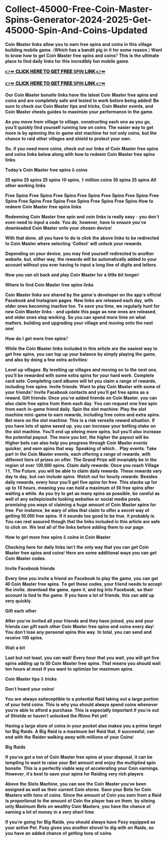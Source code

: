 # Collect-45000-Free-Coin-Master-Spins-Generator-2024-2025-Get-45000-Spin-And-Coins-Updated

𝐂𝐨𝐢𝐧 𝐌𝐚𝐬𝐭𝐞𝐫 𝐥𝐢𝐧𝐤𝐬 𝐚𝐥𝐥𝐨𝐰 𝐲𝐨𝐮 𝐭𝐨 𝐞𝐚𝐫𝐧 𝐟𝐫𝐞𝐞 𝐬𝐩𝐢𝐧𝐬 𝐚𝐧𝐝 𝐜𝐨𝐢𝐧𝐬 𝐢𝐧 𝐭𝐡𝐢𝐬 𝐯𝐢𝐥𝐥𝐚𝐠𝐞 𝐛𝐮𝐢𝐥𝐝𝐢𝐧𝐠 𝐦𝐨𝐛𝐢𝐥𝐞 𝐠𝐚𝐦𝐞. (𝐖𝐡𝐢𝐜𝐡 𝐡𝐚𝐬 𝐚 𝐛𝐚𝐧𝐝𝐢𝐭 𝐩𝐢𝐠 𝐢𝐧 𝐢𝐭 𝐟𝐨𝐫 𝐬𝐨𝐦𝐞 𝐫𝐞𝐚𝐬𝐨𝐧.) 𝐖𝐚𝐧𝐭 𝐭𝐨 𝐤𝐧𝐨𝐰 𝐡𝐨𝐰 𝐭𝐨 𝐠𝐞𝐭 𝐂𝐨𝐢𝐧 𝐌𝐚𝐬𝐭𝐞𝐫 𝐟𝐫𝐞𝐞 𝐬𝐩𝐢𝐧𝐬 𝐚𝐧𝐝 𝐜𝐨𝐢𝐧𝐬? 𝐓𝐡𝐢𝐬 𝐢𝐬 𝐭𝐡𝐞 𝐮𝐥𝐭𝐢𝐦𝐚𝐭𝐞 𝐩𝐥𝐚𝐜𝐞 𝐭𝐨 𝐟𝐢𝐧𝐝 𝐝𝐚𝐢𝐥𝐲 𝐥𝐢𝐧𝐤𝐬 𝐟𝐨𝐫 𝐭𝐡𝐢𝐬 𝐢𝐧𝐜𝐫𝐞𝐝𝐢𝐛𝐥𝐲 𝐟𝐮𝐧 𝐦𝐨𝐛𝐢𝐥𝐞 𝐠𝐚𝐦𝐞.

**[👉⏩ 𝐂𝐋𝐈𝐂𝐊 𝐇𝐄𝐑𝐄 𝐓𝐎 𝐆𝐄𝐓 𝐅𝐑𝐄𝐄 SPIN 𝐋𝐈𝐍𝐊 👉⏩](https://tinyurl.com/mwppajyx)**

**[👉⏩ 𝐂𝐋𝐈𝐂𝐊 𝐇𝐄𝐑𝐄 𝐓𝐎 𝐆𝐄𝐓 𝐅𝐑𝐄𝐄 SPIN 𝐋𝐈𝐍𝐊 👉⏩](https://tinyurl.com/mwppajyx)**

𝐎𝐮𝐫 𝐂𝐨𝐢𝐧 𝐌𝐚𝐬𝐭𝐞𝐫 𝐛𝐨𝐧𝐬𝐢𝐭𝐞 𝐥𝐢𝐧𝐤𝐬 𝐡𝐚𝐯𝐞 𝐭𝐡𝐞 𝐥𝐚𝐭𝐞𝐬𝐭 𝐂𝐨𝐢𝐧 𝐌𝐚𝐬𝐭𝐞𝐫 𝐟𝐫𝐞𝐞 𝐬𝐩𝐢𝐧𝐬 𝐚𝐧𝐝 𝐜𝐨𝐢𝐧𝐬 𝐚𝐧𝐝 𝐚𝐫𝐞 𝐜𝐨𝐦𝐩𝐥𝐞𝐭𝐞𝐥𝐲 𝐬𝐚𝐟𝐞 𝐚𝐧𝐝 𝐭𝐞𝐬𝐭𝐞𝐝 𝐭𝐨 𝐰𝐨𝐫𝐤 𝐛𝐞𝐟𝐨𝐫𝐞 𝐛𝐞𝐢𝐧𝐠 𝐚𝐝𝐝𝐞𝐝! 𝐁𝐞 𝐬𝐮𝐫𝐞 𝐭𝐨 𝐜𝐡𝐞𝐜𝐤 𝐨𝐮𝐫 𝐂𝐨𝐢𝐧 𝐌𝐚𝐬𝐭𝐞𝐫 𝐭𝐢𝐩𝐬 𝐚𝐧𝐝 𝐭𝐫𝐢𝐜𝐤𝐬, 𝐂𝐨𝐢𝐧 𝐌𝐚𝐬𝐭𝐞𝐫 𝐞𝐯𝐞𝐧𝐭𝐬, 𝐚𝐧𝐝 𝐂𝐨𝐢𝐧 𝐌𝐚𝐬𝐭𝐞𝐫 𝐜𝐡𝐞𝐬𝐭𝐬 𝐠𝐮𝐢𝐝𝐞𝐬 𝐭𝐨 𝐦𝐚𝐱𝐢𝐦𝐢𝐳𝐞 𝐲𝐨𝐮𝐫 𝐩𝐞𝐫𝐟𝐨𝐫𝐦𝐚𝐧𝐜𝐞 𝐢𝐧 𝐭𝐡𝐞 𝐠𝐚𝐦𝐞.

𝐀𝐬 𝐲𝐨𝐮 𝐦𝐨𝐯𝐞 𝐟𝐫𝐨𝐦 𝐯𝐢𝐥𝐥𝐚𝐠𝐞 𝐭𝐨 𝐯𝐢𝐥𝐥𝐚𝐠𝐞, 𝐜𝐨𝐧𝐬𝐭𝐫𝐮𝐜𝐭𝐢𝐧𝐠 𝐞𝐚𝐜𝐡 𝐨𝐧𝐞 𝐚𝐬 𝐲𝐨𝐮 𝐠𝐨, 𝐲𝐨𝐮'𝐥𝐥 𝐪𝐮𝐢𝐜𝐤𝐥𝐲 𝐟𝐢𝐧𝐝 𝐲𝐨𝐮𝐫𝐬𝐞𝐥𝐟 𝐫𝐮𝐧𝐧𝐢𝐧𝐠 𝐥𝐨𝐰 𝐨𝐧 𝐜𝐨𝐢𝐧𝐬. 𝐓𝐡𝐞 𝐞𝐚𝐬𝐢𝐞𝐫 𝐰𝐚𝐲 𝐭𝐨 𝐠𝐞𝐭 𝐦𝐨𝐫𝐞 𝐢𝐬 𝐛𝐲 𝐬𝐩𝐢𝐧𝐧𝐢𝐧𝐠 𝐭𝐡𝐞 𝐢𝐧-𝐠𝐚𝐦𝐞 𝐬𝐥𝐨𝐭 𝐦𝐚𝐜𝐡𝐢𝐧𝐞 𝐟𝐨𝐫 𝐧𝐨𝐭 𝐨𝐧𝐥𝐲 𝐜𝐨𝐢𝐧𝐬, 𝐛𝐮𝐭 𝐭𝐡𝐞 𝐜𝐡𝐚𝐧𝐜𝐞 𝐭𝐨 𝐫𝐚𝐢𝐝 𝐨𝐭𝐡𝐞𝐫 𝐯𝐢𝐥𝐥𝐚𝐠𝐞𝐬 𝐚𝐧𝐝 𝐬𝐡𝐢𝐞𝐥𝐝 𝐭𝐨 𝐩𝐫𝐨𝐭𝐞𝐜𝐭 𝐲𝐨𝐮𝐫 𝐨𝐰𝐧.

𝐒𝐨, 𝐢𝐟 𝐲𝐨𝐮 𝐧𝐞𝐞𝐝 𝐦𝐨𝐫𝐞 𝐜𝐨𝐢𝐧𝐬, 𝐜𝐡𝐞𝐜𝐤 𝐨𝐮𝐭 𝐨𝐮𝐫 𝐥𝐢𝐧𝐤𝐬 𝐨𝐟 𝐂𝐨𝐢𝐧 𝐌𝐚𝐬𝐭𝐞𝐫 𝐟𝐫𝐞𝐞 𝐬𝐩𝐢𝐧𝐬 𝐚𝐧𝐝 𝐜𝐨𝐢𝐧𝐬 𝐥𝐢𝐧𝐤𝐬 𝐛𝐞𝐥𝐨𝐰 𝐚𝐥𝐨𝐧𝐠 𝐰𝐢𝐭𝐡 𝐡𝐨𝐰 𝐭𝐨 𝐫𝐞𝐝𝐞𝐞𝐦 𝐂𝐨𝐢𝐧 𝐌𝐚𝐬𝐭𝐞𝐫 𝐟𝐫𝐞𝐞 𝐬𝐩𝐢𝐧𝐬 𝐥𝐢𝐧𝐤𝐬.

𝐓𝐨𝐝𝐚𝐲’𝐬 𝐂𝐨𝐢𝐧 𝐌𝐚𝐬𝐭𝐞𝐫 𝐟𝐫𝐞𝐞 𝐬𝐩𝐢𝐧𝐬 & 𝐜𝐨𝐢𝐧𝐬

𝟐𝟓 𝐬𝐩𝐢𝐧𝐬
𝟐𝟓 𝐬𝐩𝐢𝐧𝐬
𝟐𝟓 𝐬𝐩𝐢𝐧𝐬
𝟏𝟎 𝐬𝐩𝐢𝐧𝐬, 𝟏 𝐦𝐢𝐥𝐥𝐢𝐨𝐧 𝐜𝐨𝐢𝐧𝐬
𝟑𝟎 𝐬𝐩𝐢𝐧𝐬
𝟐𝟓 𝐬𝐩𝐢𝐧𝐬
𝐀𝐥𝐥 𝐨𝐭𝐡𝐞𝐫 𝐰𝐨𝐫𝐤𝐢𝐧𝐠 𝐥𝐢𝐧𝐤𝐬

𝐅𝐫𝐞𝐞 𝐒𝐩𝐢𝐧𝐬
𝐅𝐫𝐞𝐞 𝐒𝐩𝐢𝐧𝐬
𝐅𝐫𝐞𝐞 𝐒𝐩𝐢𝐧𝐬
𝐅𝐫𝐞𝐞 𝐒𝐩𝐢𝐧𝐬
𝐅𝐫𝐞𝐞 𝐒𝐩𝐢𝐧𝐬
𝐅𝐫𝐞𝐞 𝐒𝐩𝐢𝐧𝐬
𝐅𝐫𝐞𝐞 𝐒𝐩𝐢𝐧𝐬
𝐅𝐫𝐞𝐞 𝐒𝐩𝐢𝐧𝐬
𝐅𝐫𝐞𝐞 𝐒𝐩𝐢𝐧𝐬
𝐅𝐫𝐞𝐞 𝐒𝐩𝐢𝐧𝐬
𝐅𝐫𝐞𝐞 𝐒𝐩𝐢𝐧𝐬
𝐅𝐫𝐞𝐞 𝐒𝐩𝐢𝐧𝐬
𝐇𝐨𝐰 𝐭𝐨 𝐫𝐞𝐝𝐞𝐞𝐦 𝐂𝐨𝐢𝐧 𝐌𝐚𝐬𝐭𝐞𝐫 𝐟𝐫𝐞𝐞 𝐬𝐩𝐢𝐧𝐬 𝐥𝐢𝐧𝐤𝐬

𝐑𝐞𝐝𝐞𝐞𝐦𝐢𝐧𝐠 𝐂𝐨𝐢𝐧 𝐌𝐚𝐬𝐭𝐞𝐫 𝐟𝐫𝐞𝐞 𝐬𝐩𝐢𝐧 𝐚𝐧𝐝 𝐜𝐨𝐢𝐧 𝐥𝐢𝐧𝐤𝐬 𝐢𝐬 𝐫𝐞𝐚𝐥𝐥𝐲 𝐞𝐚𝐬𝐲 - 𝐲𝐨𝐮 𝐝𝐨𝐧'𝐭 𝐞𝐯𝐞𝐧 𝐧𝐞𝐞𝐝 𝐭𝐨 𝐢𝐧𝐩𝐮𝐭 𝐚 𝐜𝐨𝐝𝐞. 𝐘𝐨𝐮 𝐝𝐨, 𝐡𝐨𝐰𝐞𝐯𝐞𝐫, 𝐡𝐚𝐯𝐞 𝐭𝐨 𝐞𝐧𝐬𝐮𝐫𝐞 𝐲𝐨𝐮'𝐯𝐞 𝐝𝐨𝐰𝐧𝐥𝐨𝐚𝐝𝐞𝐝 𝐂𝐨𝐢𝐧 𝐌𝐚𝐬𝐭𝐞𝐫 𝐨𝐧𝐭𝐨 𝐲𝐨𝐮𝐫 𝐜𝐡𝐨𝐬𝐞𝐧 𝐝𝐞𝐯𝐢𝐜𝐞!

𝐖𝐢𝐭𝐡 𝐭𝐡𝐚𝐭 𝐝𝐨𝐧𝐞, 𝐚𝐥𝐥 𝐲𝐨𝐮 𝐡𝐚𝐯𝐞 𝐭𝐨 𝐝𝐨 𝐢𝐬 𝐜𝐥𝐢𝐜𝐤 𝐭𝐡𝐞 𝐚𝐛𝐨𝐯𝐞 𝐥𝐢𝐧𝐤𝐬 𝐭𝐨 𝐛𝐞 𝐫𝐞𝐝𝐢𝐫𝐞𝐜𝐭𝐞𝐝 𝐭𝐨 𝐂𝐨𝐢𝐧 𝐌𝐚𝐬𝐭𝐞𝐫 𝐰𝐡𝐞𝐫𝐞 𝐬𝐞𝐥𝐞𝐜𝐭𝐢𝐧𝐠 '𝐂𝐨𝐥𝐥𝐞𝐜𝐭' 𝐰𝐢𝐥𝐥 𝐮𝐧𝐥𝐨𝐜𝐤 𝐲𝐨𝐮𝐫 𝐫𝐞𝐰𝐚𝐫𝐝𝐬.

𝐃𝐞𝐩𝐞𝐧𝐝𝐢𝐧𝐠 𝐨𝐧 𝐲𝐨𝐮𝐫 𝐝𝐞𝐯𝐢𝐜𝐞, 𝐲𝐨𝐮 𝐦𝐚𝐲 𝐟𝐢𝐧𝐝 𝐲𝐨𝐮𝐫𝐬𝐞𝐥𝐟 𝐫𝐞𝐝𝐢𝐫𝐞𝐜𝐭𝐞𝐝 𝐭𝐨 𝐚𝐧𝐨𝐭𝐡𝐞𝐫 𝐰𝐞𝐛𝐬𝐢𝐭𝐞, 𝐛𝐮𝐭, 𝐞𝐢𝐭𝐡𝐞𝐫 𝐰𝐚𝐲, 𝐭𝐡𝐞 𝐫𝐞𝐰𝐚𝐫𝐝𝐬 𝐰𝐢𝐥𝐥 𝐛𝐞 𝐚𝐮𝐭𝐨𝐦𝐚𝐭𝐢𝐜𝐚𝐥𝐥𝐲 𝐚𝐝𝐝𝐞𝐝 𝐭𝐨 𝐲𝐨𝐮𝐫 𝐚𝐜𝐜𝐨𝐮𝐧𝐭 𝐰𝐢𝐭𝐡𝐨𝐮𝐭 𝐲𝐨𝐮 𝐞𝐯𝐞𝐫 𝐡𝐚𝐯𝐢𝐧𝐠 𝐭𝐨 𝐢𝐧𝐩𝐮𝐭 𝐚 𝐥𝐨𝐧𝐠 𝐥𝐢𝐧𝐞 𝐨𝐟 𝐝𝐢𝐠𝐢𝐭𝐬 𝐚𝐧𝐝 𝐥𝐞𝐭𝐭𝐞𝐫𝐬.

𝐍𝐨𝐰 𝐲𝐨𝐮 𝐜𝐚𝐧 𝐬𝐢𝐭 𝐛𝐚𝐜𝐤 𝐚𝐧𝐝 𝐩𝐥𝐚𝐲 𝐂𝐨𝐢𝐧 𝐌𝐚𝐬𝐭𝐞𝐫 𝐟𝐨𝐫 𝐚 𝐥𝐢𝐭𝐭𝐥𝐞 𝐛𝐢𝐭 𝐥𝐨𝐧𝐠𝐞𝐫!

𝐖𝐡𝐞𝐫𝐞 𝐭𝐨 𝐟𝐢𝐧𝐝 𝐂𝐨𝐢𝐧 𝐌𝐚𝐬𝐭𝐞𝐫 𝐟𝐫𝐞𝐞 𝐬𝐩𝐢𝐧𝐬 𝐥𝐢𝐧𝐤𝐬

𝐂𝐨𝐢𝐧 𝐌𝐚𝐬𝐭𝐞𝐫 𝐥𝐢𝐧𝐤𝐬 𝐚𝐫𝐞 𝐬𝐡𝐚𝐫𝐞𝐝 𝐛𝐲 𝐭𝐡𝐞 𝐠𝐚𝐦𝐞'𝐬 𝐝𝐞𝐯𝐞𝐥𝐨𝐩𝐞𝐫 𝐨𝐧 𝐭𝐡𝐞 𝐚𝐩𝐩'𝐬 𝐨𝐟𝐟𝐢𝐜𝐢𝐚𝐥 𝐅𝐚𝐜𝐞𝐛𝐨𝐨𝐤 𝐚𝐧𝐝 𝐈𝐧𝐬𝐭𝐚𝐠𝐫𝐚𝐦 𝐩𝐚𝐠𝐞𝐬. 𝐍𝐞𝐰 𝐥𝐢𝐧𝐤𝐬 𝐚𝐫𝐞 𝐫𝐞𝐥𝐞𝐚𝐬𝐞𝐝 𝐞𝐚𝐜𝐡 𝐝𝐚𝐲, 𝐰𝐢𝐭𝐡 𝐨𝐥𝐝𝐞𝐫 𝐨𝐧𝐞𝐬 𝐛𝐞𝐜𝐨𝐦𝐢𝐧𝐠 𝐢𝐧𝐚𝐜𝐭𝐢𝐯𝐞 𝐭𝐨𝐨. 𝐓𝐨 𝐬𝐚𝐯𝐞 𝐲𝐨𝐮 𝐭𝐢𝐦𝐞, 𝐰𝐞 𝐫𝐞𝐠𝐮𝐥𝐚𝐫𝐥𝐲 𝐡𝐮𝐧𝐭 𝐟𝐨𝐫 𝐧𝐞𝐰 𝐂𝐨𝐢𝐧 𝐌𝐚𝐬𝐭𝐞𝐫 𝐥𝐢𝐧𝐤𝐬 - 𝐚𝐧𝐝 𝐮𝐩𝐝𝐚𝐭𝐞 𝐭𝐡𝐢𝐬 𝐩𝐚𝐠𝐞 𝐚𝐬 𝐧𝐞𝐰 𝐨𝐧𝐞𝐬 𝐚𝐫𝐞 𝐫𝐞𝐥𝐞𝐚𝐬𝐞𝐝, 𝐚𝐧𝐝 𝐨𝐥𝐝𝐞𝐫 𝐨𝐧𝐞𝐬 𝐬𝐭𝐨𝐩 𝐰𝐨𝐫𝐤𝐢𝐧𝐠. 𝐒𝐨 𝐲𝐨𝐮 𝐜𝐚𝐧 𝐬𝐩𝐞𝐧𝐝 𝐦𝐨𝐫𝐞 𝐭𝐢𝐦𝐞 𝐨𝐧 𝐰𝐡𝐚𝐭 𝐦𝐚𝐭𝐭𝐞𝐫𝐬, 𝐛𝐮𝐢𝐥𝐝𝐢𝐧𝐠 𝐚𝐧𝐝 𝐮𝐩𝐠𝐫𝐚𝐝𝐢𝐧𝐠 𝐲𝐨𝐮𝐫 𝐯𝐢𝐥𝐥𝐚𝐠𝐞 𝐚𝐧𝐝 𝐦𝐨𝐯𝐢𝐧𝐠 𝐨𝐧𝐭𝐨 𝐭𝐡𝐞 𝐧𝐞𝐱𝐭 𝐨𝐧𝐞!

𝐇𝐨𝐰 𝐝𝐨 𝐈 𝐠𝐞𝐭 𝐦𝐨𝐫𝐞 𝐟𝐫𝐞𝐞 𝐬𝐩𝐢𝐧𝐬?

𝐖𝐡𝐢𝐥𝐞 𝐭𝐡𝐞 𝐂𝐨𝐢𝐧 𝐌𝐚𝐬𝐭𝐞𝐫 𝐥𝐢𝐧𝐤𝐬 𝐢𝐧𝐜𝐥𝐮𝐝𝐞𝐝 𝐢𝐧 𝐭𝐡𝐢𝐬 𝐚𝐫𝐭𝐢𝐜𝐥𝐞 𝐚𝐫𝐞 𝐭𝐡𝐞 𝐞𝐚𝐬𝐢𝐞𝐬𝐭 𝐰𝐚𝐲 𝐭𝐨 𝐠𝐞𝐭 𝐟𝐫𝐞𝐞 𝐬𝐩𝐢𝐧𝐬, 𝐲𝐨𝐮 𝐜𝐚𝐧 𝐭𝐨𝐩 𝐮𝐩 𝐲𝐨𝐮𝐫 𝐛𝐚𝐥𝐚𝐧𝐜𝐞 𝐛𝐲 𝐬𝐢𝐦𝐩𝐥𝐲 𝐩𝐥𝐚𝐲𝐢𝐧𝐠 𝐭𝐡𝐞 𝐠𝐚𝐦𝐞, 𝐚𝐧𝐝 𝐚𝐥𝐬𝐨 𝐛𝐲 𝐝𝐨𝐢𝐧𝐠 𝐚 𝐟𝐞𝐰 𝐞𝐱𝐭𝐫𝐚 𝐚𝐜𝐭𝐢𝐯𝐢𝐭𝐢𝐞𝐬:

𝐋𝐞𝐯𝐞𝐥 𝐮𝐩 𝐯𝐢𝐥𝐥𝐚𝐠𝐞𝐬: 𝐁𝐲 𝐥𝐞𝐯𝐞𝐥𝐥𝐢𝐧𝐠 𝐮𝐩 𝐯𝐢𝐥𝐥𝐚𝐠𝐞𝐬 𝐚𝐧𝐝 𝐦𝐨𝐯𝐢𝐧𝐠 𝐨𝐧 𝐭𝐨 𝐭𝐡𝐞 𝐧𝐞𝐱𝐭 𝐨𝐧𝐞, 𝐲𝐨𝐮'𝐥𝐥 𝐛𝐞 𝐫𝐞𝐰𝐚𝐫𝐝𝐞𝐝 𝐰𝐢𝐭𝐡 𝐬𝐨𝐦𝐞 𝐞𝐱𝐭𝐫𝐚 𝐬𝐩𝐢𝐧𝐬 𝐟𝐨𝐫 𝐲𝐨𝐮𝐫 𝐡𝐚𝐫𝐝 𝐰𝐨𝐫𝐤.
𝐂𝐨𝐦𝐩𝐥𝐞𝐭𝐞 𝐜𝐚𝐫𝐝 𝐬𝐞𝐭𝐬: 𝐂𝐨𝐦𝐩𝐥𝐞𝐭𝐢𝐧𝐠 𝐜𝐚𝐫𝐝 𝐚𝐥𝐛𝐮𝐦𝐬 𝐰𝐢𝐥𝐥 𝐥𝐞𝐭 𝐲𝐨𝐮 𝐜𝐥𝐚𝐢𝐦 𝐚 𝐫𝐚𝐧𝐠𝐞 𝐨𝐟 𝐫𝐞𝐰𝐚𝐫𝐝𝐬, 𝐢𝐧𝐜𝐥𝐮𝐝𝐢𝐧𝐠 𝐟𝐫𝐞𝐞 𝐬𝐩𝐢𝐧𝐬.
𝐈𝐧𝐯𝐢𝐭𝐞 𝐟𝐫𝐢𝐞𝐧𝐝𝐬: 𝐖𝐚𝐧𝐭 𝐭𝐨 𝐩𝐥𝐚𝐲 𝐂𝐨𝐢𝐧 𝐌𝐚𝐬𝐭𝐞𝐫 𝐰𝐢𝐭𝐡 𝐬𝐨𝐦𝐞 𝐨𝐟 𝐲𝐨𝐮𝐫 𝐟𝐫𝐢𝐞𝐧𝐝𝐬? 𝐈𝐧𝐯𝐢𝐭𝐞 𝐅𝐚𝐜𝐞𝐛𝐨𝐨𝐤 𝐜𝐨𝐧𝐭𝐚𝐜𝐭𝐬 𝐚𝐧𝐝 𝐲𝐨𝐮’𝐥𝐥 𝐠𝐞𝐭 𝐟𝐫𝐞𝐞 𝐬𝐩𝐢𝐧𝐬 𝐚𝐬 𝐚 𝐫𝐞𝐰𝐚𝐫𝐝.
𝐆𝐢𝐟𝐭 𝐟𝐫𝐢𝐞𝐧𝐝𝐬: 𝐎𝐧𝐜𝐞 𝐲𝐨𝐮’𝐯𝐞 𝐚𝐝𝐝𝐞𝐝 𝐟𝐫𝐢𝐞𝐧𝐝𝐬 𝐨𝐧 𝐂𝐨𝐢𝐧 𝐌𝐚𝐬𝐭𝐞𝐫, 𝐲𝐨𝐮 𝐜𝐚𝐧 𝐚𝐥𝐬𝐨 𝐜𝐥𝐚𝐢𝐦 𝐟𝐫𝐞𝐞 𝐬𝐩𝐢𝐧𝐬 𝐟𝐫𝐨𝐦 𝐭𝐡𝐞𝐦 𝐞𝐚𝐜𝐡 𝐝𝐚𝐲. 𝐘𝐨𝐮 𝐜𝐚𝐧 𝐫𝐞𝐪𝐮𝐞𝐬𝐭 𝐨𝐧𝐞 𝐟𝐫𝐞𝐞 𝐬𝐩𝐢𝐧 𝐟𝐫𝐨𝐦 𝐞𝐚𝐜𝐡 𝐢𝐧-𝐠𝐚𝐦𝐞 𝐟𝐫𝐢𝐞𝐧𝐝 𝐝𝐚𝐢𝐥𝐲.
𝐒𝐩𝐢𝐧 𝐭𝐡𝐞 𝐬𝐥𝐨𝐭 𝐦𝐚𝐜𝐡𝐢𝐧𝐞: 𝐏𝐥𝐚𝐲 𝐭𝐡𝐞 𝐬𝐥𝐨𝐭 𝐦𝐚𝐜𝐡𝐢𝐧𝐞 𝐦𝐢𝐧𝐢-𝐠𝐚𝐦𝐞 𝐭𝐨 𝐞𝐚𝐫𝐧 𝐫𝐞𝐰𝐚𝐫𝐝𝐬, 𝐢𝐧𝐜𝐥𝐮𝐝𝐢𝐧𝐠 𝐟𝐫𝐞𝐞 𝐜𝐨𝐢𝐧𝐬 𝐚𝐧𝐝 𝐞𝐱𝐭𝐫𝐚 𝐬𝐩𝐢𝐧𝐬.
𝐁𝐞𝐭 𝐦𝐨𝐫𝐞 𝐨𝐧 𝐭𝐡𝐞 𝐬𝐥𝐨𝐭 𝐦𝐚𝐜𝐡𝐢𝐧𝐞: 𝐓𝐡𝐢𝐬 𝐢𝐬 𝐚 𝐫𝐢𝐬𝐤 𝐯𝐞𝐫𝐬𝐬𝐢𝐭𝐞 𝐫𝐞𝐰𝐚𝐫𝐝 𝐬𝐢𝐭𝐮𝐚𝐭𝐢𝐨𝐧. 𝐈𝐟 𝐲𝐨𝐮 𝐡𝐚𝐯𝐞 𝐥𝐨𝐭𝐬 𝐨𝐟 𝐬𝐩𝐢𝐧𝐬 𝐬𝐚𝐯𝐞𝐝 𝐮𝐩, 𝐲𝐨𝐮 𝐜𝐚𝐧 𝐢𝐧𝐜𝐫𝐞𝐚𝐬𝐞 𝐲𝐨𝐮𝐫 𝐛𝐞𝐭𝐭𝐢𝐧𝐠 𝐬𝐭𝐚𝐤𝐞 𝐨𝐧 𝐭𝐡𝐞 𝐬𝐥𝐨𝐭 𝐦𝐚𝐜𝐡𝐢𝐧𝐞. 𝐘𝐨𝐮’𝐥𝐥 𝐞𝐧𝐝 𝐮𝐩 𝐬𝐢𝐭𝐞𝐢𝐧𝐠 𝐦𝐨𝐫𝐞 𝐬𝐩𝐢𝐧𝐬, 𝐛𝐮𝐭 𝐲𝐨𝐮’𝐥𝐥 𝐚𝐥𝐬𝐨 𝐢𝐧𝐜𝐫𝐞𝐚𝐬𝐞 𝐭𝐡𝐞 𝐩𝐨𝐭𝐞𝐧𝐭𝐢𝐚𝐥 𝐩𝐚𝐲𝐨𝐮𝐭. 𝐓𝐡𝐞 𝐦𝐨𝐫𝐞 𝐲𝐨𝐮 𝐛𝐞𝐭, 𝐭𝐡𝐞 𝐡𝐢𝐠𝐡𝐞𝐫 𝐭𝐡𝐞 𝐩𝐚𝐲𝐨𝐮𝐭 𝐰𝐢𝐥𝐥 𝐛𝐞. 𝐇𝐢𝐠𝐡𝐞𝐫 𝐛𝐞𝐭𝐬 𝐜𝐚𝐧 𝐚𝐥𝐬𝐨 𝐡𝐞𝐥𝐩 𝐲𝐨𝐮 𝐩𝐫𝐨𝐠𝐫𝐞𝐬𝐬 𝐭𝐡𝐫𝐨𝐮𝐠𝐡 𝐂𝐨𝐢𝐧 𝐌𝐚𝐬𝐭𝐞𝐫 𝐞𝐯𝐞𝐧𝐭𝐬 𝐪𝐮𝐢𝐜𝐤𝐞𝐫, 𝐚𝐧𝐝 𝐞𝐚𝐫𝐧 𝐬𝐩𝐢𝐧𝐬 𝐭𝐡𝐚𝐭 𝐰𝐚𝐲. 𝐒𝐩𝐞𝐚𝐤𝐢𝐧𝐠 𝐨𝐟 𝐰𝐡𝐢𝐜𝐡…
𝐏𝐥𝐚𝐲 𝐞𝐯𝐞𝐧𝐭𝐬: 𝐓𝐚𝐤𝐞 𝐩𝐚𝐫𝐭 𝐢𝐧 𝐭𝐡𝐞 𝐂𝐨𝐢𝐧 𝐌𝐚𝐬𝐭𝐞𝐫 𝐞𝐯𝐞𝐧𝐭𝐬, 𝐞𝐚𝐜𝐡 𝐨𝐟𝐟𝐞𝐫𝐢𝐧𝐠 𝐚 𝐫𝐚𝐧𝐠𝐞 𝐨𝐟 𝐫𝐞𝐰𝐚𝐫𝐝𝐬, 𝐰𝐢𝐭𝐡 𝐝𝐢𝐟𝐟𝐞𝐫𝐞𝐧𝐭 𝐭𝐢𝐞𝐫𝐬 𝐨𝐟 𝐩𝐫𝐢𝐳𝐞𝐬 𝐨𝐧 𝐨𝐟𝐟𝐞𝐫. 𝐓𝐡𝐞 𝐆𝐫𝐚𝐧𝐝 𝐏𝐫𝐢𝐳𝐞 𝐰𝐢𝐥𝐥 𝐢𝐧𝐯𝐚𝐫𝐢𝐚𝐛𝐥𝐲 𝐛𝐞 𝐢𝐧 𝐭𝐡𝐞 𝐫𝐞𝐠𝐢𝐨𝐧 𝐨𝐟 𝐨𝐯𝐞𝐫 𝟏𝟎𝟎,𝟎𝟎𝟎 𝐬𝐩𝐢𝐧𝐬.
𝐂𝐥𝐚𝐢𝐦 𝐝𝐚𝐢𝐥𝐲 𝐫𝐞𝐰𝐚𝐫𝐝𝐬: 𝐎𝐧𝐜𝐞 𝐲𝐨𝐮 𝐫𝐞𝐚𝐜𝐡 𝐕𝐢𝐥𝐥𝐚𝐠𝐞 𝟏𝟏, 𝐓𝐡𝐞 𝐅𝐮𝐭𝐮𝐫𝐞, 𝐲𝐨𝐮 𝐰𝐢𝐥𝐥 𝐛𝐞 𝐚𝐛𝐥𝐞 𝐭𝐨 𝐜𝐥𝐚𝐢𝐦 𝐝𝐚𝐢𝐥𝐲 𝐫𝐞𝐰𝐚𝐫𝐝𝐬. 𝐓𝐡𝐞𝐬𝐞 𝐫𝐞𝐰𝐚𝐫𝐝𝐬 𝐯𝐚𝐫𝐲 𝐝𝐚𝐲 𝐭𝐨 𝐝𝐚𝐲, 𝐛𝐮𝐭 𝐜𝐚𝐧 𝐢𝐧𝐜𝐥𝐮𝐝𝐞 𝐬𝐩𝐢𝐧𝐬.
𝐖𝐚𝐭𝐜𝐡 𝐨𝐮𝐭 𝐟𝐨𝐫 𝐡𝐨𝐮𝐫𝐥𝐲 𝐫𝐞𝐰𝐚𝐫𝐝𝐬: 𝐁𝐞𝐬𝐢𝐝𝐞𝐬 𝐝𝐚𝐢𝐥𝐲 𝐫𝐞𝐰𝐚𝐫𝐝𝐬, 𝐞𝐯𝐞𝐫𝐲 𝐡𝐨𝐮𝐫 𝐲𝐨𝐮’𝐥𝐥 𝐠𝐞𝐭 𝐟𝐢𝐯𝐞 𝐬𝐩𝐢𝐧𝐬 𝐟𝐨𝐫 𝐟𝐫𝐞𝐞. 𝐓𝐡𝐢𝐬 𝐬𝐭𝐚𝐜𝐤𝐬 𝐮𝐩 𝐟𝐨𝐫 𝐮𝐩 𝐭𝐨 𝟏𝟎 𝐡𝐨𝐮𝐫𝐬, 𝐦𝐞𝐚𝐧𝐢𝐧𝐠 𝐲𝐨𝐮 𝐜𝐚𝐧 𝐡𝐨𝐥𝐝 𝐚 𝐦𝐚𝐱𝐢𝐦𝐮𝐦 𝐨𝐟 𝟓𝟎 𝐟𝐫𝐞𝐞 𝐬𝐩𝐢𝐧𝐬 𝐚𝐟𝐭𝐞𝐫 𝐰𝐚𝐢𝐭𝐢𝐧𝐠 𝐚 𝐰𝐡𝐢𝐥𝐞.
𝐀𝐬 𝐲𝐨𝐮 𝐭𝐫𝐲 𝐭𝐨 𝐠𝐞𝐭 𝐚𝐬 𝐦𝐚𝐧𝐲 𝐬𝐩𝐢𝐧𝐬 𝐚𝐬 𝐩𝐨𝐬𝐬𝐢𝐛𝐥𝐞, 𝐛𝐞 𝐜𝐚𝐫𝐞𝐟𝐮𝐥 𝐚𝐬 𝐰𝐞𝐥𝐥 𝐨𝐟 𝐚𝐧𝐲 𝐬𝐬𝐢𝐭𝐞𝐩𝐢𝐜𝐢𝐨𝐬𝐢𝐭𝐞 𝐥𝐨𝐨𝐤𝐢𝐧𝐠 𝐰𝐞𝐛𝐬𝐢𝐭𝐞𝐬 𝐨𝐫 𝐬𝐨𝐜𝐢𝐚𝐥 𝐦𝐞𝐝𝐢𝐚 𝐩𝐨𝐬𝐭𝐬, 𝐩𝐫𝐨𝐦𝐢𝐬𝐢𝐧𝐠 𝐲𝐨𝐮 𝐰𝐚𝐲𝐬 𝐨𝐟 𝐜𝐥𝐚𝐢𝐦𝐢𝐧𝐠 𝐚 𝐡𝐮𝐠𝐞 𝐚𝐦𝐨𝐮𝐧𝐭 𝐨𝐟 𝐂𝐨𝐢𝐧 𝐌𝐚𝐬𝐭𝐞𝐫 𝐬𝐩𝐢𝐧𝐬 𝐟𝐨𝐫 𝐟𝐫𝐞𝐞. 𝐅𝐨𝐫 𝐢𝐧𝐬𝐭𝐚𝐧𝐜𝐞, 𝐛𝐞 𝐰𝐚𝐫𝐲 𝐨𝐟 𝐬𝐢𝐭𝐞𝐬 𝐭𝐡𝐚𝐭 𝐜𝐥𝐚𝐢𝐦 𝐭𝐨 𝐨𝐟𝐟𝐞𝐫 𝐚 𝐬𝐞𝐜𝐫𝐞𝐭 𝐰𝐚𝐲 𝐨𝐟 𝐠𝐞𝐭𝐭𝐢𝐧𝐠 𝟓𝟎,𝟎𝟎𝟎 𝐟𝐫𝐞𝐞 𝐬𝐩𝐢𝐧𝐬. 𝐈𝐟 𝐢𝐭 𝐬𝐨𝐮𝐧𝐝𝐬 𝐭𝐨𝐨 𝐠𝐨𝐨𝐝 𝐭𝐨 𝐛𝐞 𝐭𝐫𝐮𝐞, 𝐢𝐭 𝐩𝐫𝐨𝐛𝐚𝐛𝐥𝐲 𝐢𝐬. 𝐘𝐨𝐮 𝐜𝐚𝐧 𝐫𝐞𝐬𝐭 𝐚𝐬𝐬𝐮𝐫𝐞𝐝 𝐭𝐡𝐨𝐮𝐠𝐡 𝐭𝐡𝐚𝐭 𝐭𝐡𝐞 𝐥𝐢𝐧𝐤𝐬 𝐢𝐧𝐜𝐥𝐮𝐝𝐞𝐝 𝐢𝐧 𝐭𝐡𝐢𝐬 𝐚𝐫𝐭𝐢𝐜𝐥𝐞 𝐚𝐫𝐞 𝐬𝐚𝐟𝐞 𝐭𝐨 𝐜𝐥𝐢𝐜𝐤 𝐨𝐧. 𝐖𝐞 𝐭𝐞𝐬𝐭 𝐚𝐥𝐥 𝐨𝐟 𝐭𝐡𝐞 𝐥𝐢𝐧𝐤𝐬 𝐛𝐞𝐟𝐨𝐫𝐞 𝐚𝐝𝐝𝐢𝐧𝐠 𝐭𝐡𝐞𝐦 𝐭𝐨 𝐨𝐮𝐫 𝐩𝐚𝐠𝐞.

𝐇𝐨𝐰 𝐭𝐨 𝐠𝐞𝐭 𝐦𝐨𝐫𝐞 𝐟𝐫𝐞𝐞 𝐬𝐩𝐢𝐧𝐬 & 𝐜𝐨𝐢𝐧𝐬 𝐢𝐧 𝐂𝐨𝐢𝐧 𝐌𝐚𝐬𝐭𝐞𝐫

𝐂𝐡𝐞𝐜𝐤𝐢𝐧𝐠 𝐡𝐞𝐫𝐞 𝐟𝐨𝐫 𝐝𝐚𝐢𝐥𝐲 𝐥𝐢𝐧𝐤𝐬 𝐢𝐬𝐧’𝐭 𝐭𝐡𝐞 𝐨𝐧𝐥𝐲 𝐰𝐚𝐲 𝐭𝐡𝐚𝐭 𝐲𝐨𝐮 𝐜𝐚𝐧 𝐠𝐞𝐭 𝐂𝐨𝐢𝐧 𝐌𝐚𝐬𝐭𝐞𝐫 𝐟𝐫𝐞𝐞 𝐬𝐩𝐢𝐧𝐬 𝐚𝐧𝐝 𝐜𝐨𝐢𝐧𝐬! 𝐇𝐞𝐫𝐞 𝐚𝐫𝐞 𝐬𝐨𝐦𝐞 𝐚𝐝𝐝𝐢𝐭𝐢𝐨𝐧𝐚𝐥 𝐰𝐚𝐲𝐬 𝐲𝐨𝐮 𝐜𝐚𝐧 𝐠𝐞𝐭 𝐂𝐨𝐢𝐧 𝐌𝐚𝐬𝐭𝐞𝐫 𝐜𝐨𝐝𝐞𝐬.

𝐈𝐧𝐯𝐢𝐭𝐞 𝐅𝐚𝐜𝐞𝐛𝐨𝐨𝐤 𝐟𝐫𝐢𝐞𝐧𝐝𝐬

𝐄𝐯𝐞𝐫𝐲 𝐭𝐢𝐦𝐞 𝐲𝐨𝐮 𝐢𝐧𝐯𝐢𝐭𝐞 𝐚 𝐟𝐫𝐢𝐞𝐧𝐝 𝐨𝐧 𝐅𝐚𝐜𝐞𝐛𝐨𝐨𝐤 𝐭𝐨 𝐩𝐥𝐚𝐲 𝐭𝐡𝐞 𝐠𝐚𝐦𝐞, 𝐲𝐨𝐮 𝐜𝐚𝐧 𝐠𝐞𝐭 𝟒𝟎 𝐂𝐨𝐢𝐧 𝐌𝐚𝐬𝐭𝐞𝐫 𝐟𝐫𝐞𝐞 𝐬𝐩𝐢𝐧𝐬. 𝐓𝐨 𝐠𝐞𝐭 𝐭𝐡𝐞𝐬𝐞 𝐜𝐨𝐝𝐞𝐬, 𝐲𝐨𝐮𝐫 𝐟𝐫𝐢𝐞𝐧𝐝 𝐧𝐞𝐞𝐝𝐬 𝐭𝐨 𝐚𝐜𝐜𝐞𝐩𝐭 𝐭𝐡𝐞 𝐢𝐧𝐯𝐢𝐭𝐞, 𝐝𝐨𝐰𝐧𝐥𝐨𝐚𝐝 𝐭𝐡𝐞 𝐠𝐚𝐦𝐞, 𝐨𝐩𝐞𝐧 𝐢𝐭, 𝐚𝐧𝐝 𝐥𝐨𝐠 𝐢𝐧𝐭𝐨 𝐅𝐚𝐜𝐞𝐛𝐨𝐨𝐤, 𝐬𝐨 𝐭𝐡𝐞𝐢𝐫 𝐚𝐜𝐜𝐨𝐮𝐧𝐭 𝐢𝐬 𝐭𝐢𝐞𝐝 𝐭𝐨 𝐭𝐡𝐞 𝐠𝐚𝐦𝐞. 𝐈𝐟 𝐲𝐨𝐮 𝐡𝐚𝐯𝐞 𝐚 𝐥𝐨𝐭 𝐨𝐟 𝐟𝐫𝐢𝐞𝐧𝐝𝐬, 𝐭𝐡𝐢𝐬 𝐜𝐚𝐧 𝐚𝐝𝐝 𝐮𝐩 𝐯𝐞𝐫𝐲 𝐪𝐮𝐢𝐜𝐤𝐥𝐲.

𝐆𝐢𝐟𝐭 𝐞𝐚𝐜𝐡 𝐨𝐭𝐡𝐞𝐫

𝐀𝐟𝐭𝐞𝐫 𝐲𝐨𝐮’𝐯𝐞 𝐢𝐧𝐯𝐢𝐭𝐞𝐝 𝐚𝐥𝐥 𝐲𝐨𝐮𝐫 𝐟𝐫𝐢𝐞𝐧𝐝𝐬 𝐚𝐧𝐝 𝐭𝐡𝐞𝐲 𝐡𝐚𝐯𝐞 𝐣𝐨𝐢𝐧𝐞𝐝, 𝐲𝐨𝐮 𝐚𝐧𝐝 𝐲𝐨𝐮𝐫 𝐟𝐫𝐢𝐞𝐧𝐝𝐬 𝐜𝐚𝐧 𝐠𝐢𝐟𝐭 𝐞𝐚𝐜𝐡 𝐨𝐭𝐡𝐞𝐫 𝐂𝐨𝐢𝐧 𝐌𝐚𝐬𝐭𝐞𝐫 𝐟𝐫𝐞𝐞 𝐬𝐩𝐢𝐧𝐬 𝐚𝐧𝐝 𝐜𝐨𝐢𝐧𝐬 𝐞𝐯𝐞𝐫𝐲 𝐝𝐚𝐲! 𝐘𝐨𝐮 𝐝𝐨𝐧’𝐭 𝐥𝐨𝐬𝐞 𝐚𝐧𝐲 𝐩𝐞𝐫𝐬𝐨𝐧𝐚𝐥 𝐬𝐩𝐢𝐧𝐬 𝐭𝐡𝐢𝐬 𝐰𝐚𝐲. 𝐈𝐧 𝐭𝐨𝐭𝐚𝐥, 𝐲𝐨𝐮 𝐜𝐚𝐧 𝐬𝐞𝐧𝐝 𝐚𝐧𝐝 𝐫𝐞𝐜𝐞𝐢𝐯𝐞 𝟏𝟎𝟎 𝐬𝐩𝐢𝐧𝐬.

𝐖𝐚𝐢𝐭 𝐚 𝐛𝐢𝐭

𝐋𝐚𝐬𝐭 𝐛𝐮𝐭 𝐧𝐨𝐭 𝐥𝐞𝐚𝐬𝐭, 𝐲𝐨𝐮 𝐜𝐚𝐧 𝐰𝐚𝐢𝐭! 𝐄𝐯𝐞𝐫𝐲 𝐡𝐨𝐮𝐫 𝐭𝐡𝐚𝐭 𝐲𝐨𝐮 𝐰𝐚𝐢𝐭, 𝐲𝐨𝐮 𝐰𝐢𝐥𝐥 𝐠𝐞𝐭 𝐟𝐢𝐯𝐞 𝐬𝐩𝐢𝐧𝐬 𝐚𝐝𝐝𝐢𝐧𝐠 𝐮𝐩 𝐭𝐨 𝟓𝟎 𝐂𝐨𝐢𝐧 𝐌𝐚𝐬𝐭𝐞𝐫 𝐟𝐫𝐞𝐞 𝐬𝐩𝐢𝐧𝐬. 𝐓𝐡𝐚𝐭 𝐦𝐞𝐚𝐧𝐬 𝐲𝐨𝐮 𝐬𝐡𝐨𝐮𝐥𝐝 𝐰𝐚𝐢𝐭 𝐭𝐞𝐧 𝐡𝐨𝐮𝐫𝐬 𝐚𝐭 𝐦𝐨𝐬𝐭 𝐢𝐟 𝐲𝐨𝐮 𝐰𝐚𝐧𝐭 𝐭𝐨 𝐨𝐩𝐭𝐢𝐦𝐢𝐳𝐞 𝐟𝐨𝐫 𝐦𝐚𝐱𝐢𝐦𝐮𝐦 𝐬𝐩𝐢𝐧𝐬.

𝐂𝐨𝐢𝐧 𝐌𝐚𝐬𝐭𝐞𝐫 𝐭𝐢𝐩𝐬 & 𝐭𝐫𝐢𝐜𝐤𝐬

𝐃𝐨𝐧’𝐭 𝐡𝐨𝐚𝐫𝐝 𝐲𝐨𝐮𝐫 𝐜𝐨𝐢𝐧𝐬!

𝐘𝐨𝐮 𝐚𝐫𝐞 𝐚𝐥𝐰𝐚𝐲𝐬 𝐬𝐬𝐢𝐭𝐞𝐜𝐞𝐩𝐭𝐢𝐛𝐥𝐞 𝐭𝐨 𝐚 𝐩𝐨𝐭𝐞𝐧𝐭𝐢𝐚𝐥 𝐑𝐚𝐢𝐝 𝐭𝐚𝐤𝐢𝐧𝐠 𝐨𝐮𝐭 𝐚 𝐥𝐚𝐫𝐠𝐞 𝐩𝐨𝐫𝐭𝐢𝐨𝐧 𝐨𝐟 𝐲𝐨𝐮𝐫 𝐡𝐞𝐥𝐝 𝐜𝐨𝐢𝐧𝐬. 𝐓𝐡𝐢𝐬 𝐢𝐬 𝐰𝐡𝐲 𝐲𝐨𝐮 𝐬𝐡𝐨𝐮𝐥𝐝 𝐚𝐥𝐰𝐚𝐲𝐬 𝐬𝐩𝐞𝐧𝐝 𝐜𝐨𝐢𝐧𝐬 𝐰𝐡𝐞𝐧𝐞𝐯𝐞𝐫 𝐲𝐨𝐮’𝐫𝐞 𝐚𝐛𝐥𝐞 𝐭𝐨 𝐚𝐟𝐟𝐨𝐫𝐝 𝐚 𝐩𝐮𝐫𝐜𝐡𝐚𝐬𝐞. 𝐓𝐡𝐢𝐬 𝐢𝐬 𝐞𝐬𝐩𝐞𝐜𝐢𝐚𝐥𝐥𝐲 𝐢𝐦𝐩𝐨𝐫𝐭𝐚𝐧𝐭 𝐢𝐟 𝐲𝐨𝐮’𝐫𝐞 𝐨𝐮𝐭 𝐨𝐟 𝐒𝐡𝐢𝐞𝐥𝐝𝐬 𝐨𝐫 𝐡𝐚𝐯𝐞𝐧’𝐭 𝐮𝐧𝐥𝐨𝐜𝐤𝐞𝐝 𝐭𝐡𝐞 𝐑𝐡𝐢𝐧𝐨 𝐏𝐞𝐭 𝐲𝐞𝐭!

𝐇𝐚𝐯𝐢𝐧𝐠 𝐚 𝐥𝐚𝐫𝐠𝐞 𝐬𝐭𝐨𝐫𝐞 𝐨𝐟 𝐜𝐨𝐢𝐧𝐬 𝐢𝐧 𝐲𝐨𝐮𝐫 𝐩𝐨𝐜𝐤𝐞𝐭 𝐚𝐥𝐬𝐨 𝐦𝐚𝐤𝐞𝐬 𝐲𝐨𝐮 𝐚 𝐩𝐫𝐢𝐦𝐞 𝐭𝐚𝐫𝐠𝐞𝐭 𝐟𝐨𝐫 𝐁𝐢𝐠 𝐑𝐚𝐢𝐝𝐬. 𝐀 𝐁𝐢𝐠 𝐑𝐚𝐢𝐝 𝐢𝐬 𝐚 𝐦𝐚𝐱𝐢𝐦𝐮𝐦 𝐛𝐞𝐭 𝐑𝐚𝐢𝐝 𝐭𝐡𝐚𝐭, 𝐢𝐟 𝐬𝐮𝐜𝐜𝐞𝐬𝐬𝐟𝐮𝐥, 𝐜𝐚𝐧 𝐞𝐧𝐝 𝐰𝐢𝐭𝐡 𝐭𝐡𝐞 𝐑𝐚𝐢𝐝𝐞𝐫 𝐰𝐚𝐥𝐤𝐢𝐧𝐠 𝐚𝐰𝐚𝐲 𝐰𝐢𝐭𝐡 𝐦𝐢𝐥𝐥𝐢𝐨𝐧𝐬 𝐨𝐟 𝐲𝐨𝐮𝐫 𝐂𝐨𝐢𝐧𝐬!

𝐁𝐢𝐠 𝐑𝐚𝐢𝐝𝐬

𝐈𝐟 𝐲𝐨𝐮’𝐯𝐞 𝐠𝐨𝐭 𝐚 𝐭𝐨𝐧 𝐨𝐟 𝐂𝐨𝐢𝐧 𝐌𝐚𝐬𝐭𝐞𝐫 𝐟𝐫𝐞𝐞 𝐬𝐩𝐢𝐧𝐬 𝐚𝐭 𝐲𝐨𝐮𝐫 𝐝𝐢𝐬𝐩𝐨𝐬𝐚𝐥, 𝐢𝐭 𝐜𝐚𝐧 𝐛𝐞 𝐭𝐞𝐦𝐩𝐭𝐢𝐧𝐠 𝐭𝐨 𝐰𝐚𝐧𝐭 𝐭𝐨 𝐫𝐚𝐢𝐬𝐞 𝐲𝐨𝐮𝐫 𝐁𝐞𝐭 𝐚𝐦𝐨𝐮𝐧𝐭 𝐚𝐧𝐝 𝐞𝐧𝐣𝐨𝐲 𝐭𝐡𝐞 𝐦𝐮𝐥𝐭𝐢𝐩𝐥𝐢𝐞𝐝 𝐬𝐩𝐢𝐧 𝐛𝐨𝐧𝐬𝐢𝐭𝐞. 𝐓𝐡𝐢𝐬 𝐢𝐬 𝐚 𝐩𝐞𝐫𝐟𝐞𝐜𝐭𝐥𝐲 𝐯𝐢𝐚𝐛𝐥𝐞 𝐰𝐚𝐲 𝐨𝐟 𝐚𝐜𝐜𝐞𝐥𝐞𝐫𝐚𝐭𝐢𝐧𝐠 𝐲𝐨𝐮𝐫 𝐂𝐨𝐢𝐧 𝐞𝐚𝐫𝐧𝐢𝐧𝐠𝐬. 𝐇𝐨𝐰𝐞𝐯𝐞𝐫, 𝐢𝐭’𝐬 𝐛𝐞𝐬𝐭 𝐭𝐨 𝐬𝐚𝐯𝐞 𝐲𝐨𝐮𝐫 𝐬𝐩𝐢𝐧𝐬 𝐟𝐨𝐫 𝐑𝐚𝐢𝐝𝐢𝐧𝐠 𝐯𝐞𝐫𝐲 𝐫𝐢𝐜𝐡 𝐩𝐥𝐚𝐲𝐞𝐫𝐬.

𝐀𝐛𝐨𝐯𝐞 𝐭𝐡𝐞 𝐒𝐥𝐨𝐭𝐬 𝐌𝐚𝐜𝐡𝐢𝐧𝐞, 𝐲𝐨𝐮 𝐜𝐚𝐧 𝐬𝐞𝐞 𝐭𝐡𝐞 𝐂𝐨𝐢𝐧 𝐌𝐚𝐬𝐭𝐞𝐫 𝐲𝐨𝐮’𝐯𝐞 𝐛𝐞𝐞𝐧 𝐚𝐬𝐬𝐢𝐠𝐧𝐞𝐝 𝐚𝐬 𝐰𝐞𝐥𝐥 𝐚𝐬 𝐭𝐡𝐞𝐢𝐫 𝐜𝐮𝐫𝐫𝐞𝐧𝐭 𝐂𝐨𝐢𝐧 𝐬𝐭𝐨𝐫𝐞𝐬. 𝐒𝐚𝐯𝐞 𝐲𝐨𝐮𝐫 𝐁𝐞𝐭𝐬 𝐟𝐨𝐫 𝐂𝐨𝐢𝐧 𝐌𝐚𝐬𝐭𝐞𝐫𝐬 𝐰𝐢𝐭𝐡 𝐭𝐨𝐧𝐬 𝐨𝐟 𝐜𝐨𝐢𝐧𝐬. 𝐒𝐢𝐧𝐜𝐞 𝐭𝐡𝐞 𝐚𝐦𝐨𝐮𝐧𝐭 𝐨𝐟 𝐂𝐨𝐢𝐧 𝐲𝐨𝐮 𝐞𝐚𝐫𝐧 𝐟𝐫𝐨𝐦 𝐚 𝐑𝐚𝐢𝐝 𝐢𝐬 𝐩𝐫𝐨𝐩𝐨𝐫𝐭𝐢𝐨𝐧𝐚𝐥 𝐭𝐨 𝐭𝐡𝐞 𝐚𝐦𝐨𝐮𝐧𝐭 𝐨𝐟 𝐂𝐨𝐢𝐧 𝐭𝐡𝐞 𝐩𝐥𝐚𝐲𝐞𝐫 𝐡𝐚𝐬 𝐨𝐧 𝐭𝐡𝐞𝐦, 𝐛𝐲 𝐬𝐢𝐭𝐞𝐢𝐧𝐠 𝐨𝐧𝐥𝐲 𝐌𝐚𝐱𝐢𝐦𝐮𝐦 𝐁𝐞𝐭𝐬 𝐨𝐧 𝐰𝐞𝐚𝐥𝐭𝐡𝐲 𝐂𝐨𝐢𝐧 𝐌𝐚𝐬𝐭𝐞𝐫𝐬, 𝐲𝐨𝐮 𝐡𝐚𝐯𝐞 𝐭𝐡𝐞 𝐜𝐡𝐚𝐧𝐜𝐞 𝐨𝐟 𝐞𝐚𝐫𝐧𝐢𝐧𝐠 𝐚 𝐥𝐨𝐭 𝐨𝐟 𝐦𝐨𝐧𝐞𝐲 𝐢𝐧 𝐚 𝐯𝐞𝐫𝐲 𝐬𝐡𝐨𝐫𝐭 𝐭𝐢𝐦𝐞.

𝐈𝐟 𝐲𝐨𝐮’𝐫𝐞 𝐠𝐨𝐢𝐧𝐠 𝐟𝐨𝐫 𝐁𝐢𝐠 𝐑𝐚𝐢𝐝𝐬, 𝐲𝐨𝐮 𝐬𝐡𝐨𝐮𝐥𝐝 𝐚𝐥𝐰𝐚𝐲𝐬 𝐡𝐚𝐯𝐞 𝐅𝐨𝐱𝐲 𝐞𝐪𝐮𝐢𝐩𝐩𝐞𝐝 𝐚𝐬 𝐲𝐨𝐮𝐫 𝐚𝐜𝐭𝐢𝐯𝐞 𝐏𝐞𝐭. 𝐅𝐨𝐱𝐲 𝐠𝐢𝐯𝐞𝐬 𝐲𝐨𝐮 𝐚𝐧𝐨𝐭𝐡𝐞𝐫 𝐬𝐡𝐨𝐯𝐞𝐥 𝐭𝐨 𝐝𝐢𝐠 𝐰𝐢𝐭𝐡 𝐨𝐧 𝐑𝐚𝐢𝐝𝐬, 𝐬𝐨 𝐲𝐨𝐮 𝐡𝐚𝐯𝐞 𝐚𝐧 𝐚𝐝𝐝𝐞𝐝 𝐜𝐡𝐚𝐧𝐜𝐞 𝐨𝐟 𝐠𝐞𝐭𝐭𝐢𝐧𝐠 𝐭𝐨𝐧𝐬 𝐨𝐟 𝐜𝐨𝐢𝐧𝐬.

